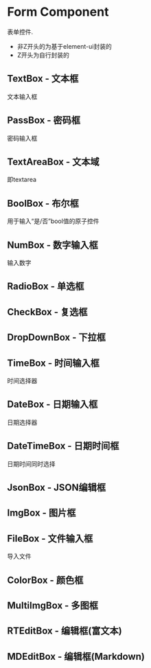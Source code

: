# Form Component
表单控件. 
- 非Z开头的为基于element-ui封装的
- Z开头为自行封装的

## TextBox - 文本框
文本输入框

## PassBox - 密码框
密码输入框

## TextAreaBox - 文本域
即textarea

## BoolBox - 布尔框
用于输入“是/否”bool值的原子控件

## NumBox - 数字输入框
输入数字

## RadioBox - 单选框

## CheckBox - 复选框

## DropDownBox - 下拉框

## TimeBox - 时间输入框
时间选择器

## DateBox - 日期输入框
日期选择器

## DateTimeBox - 日期时间框
日期时间同时选择

## JsonBox - JSON编辑框

## ImgBox - 图片框

## FileBox - 文件输入框
导入文件

## ColorBox - 颜色框

## MultiImgBox - 多图框

## RTEditBox - 编辑框(富文本)

## MDEditBox - 编辑框(Markdown)

